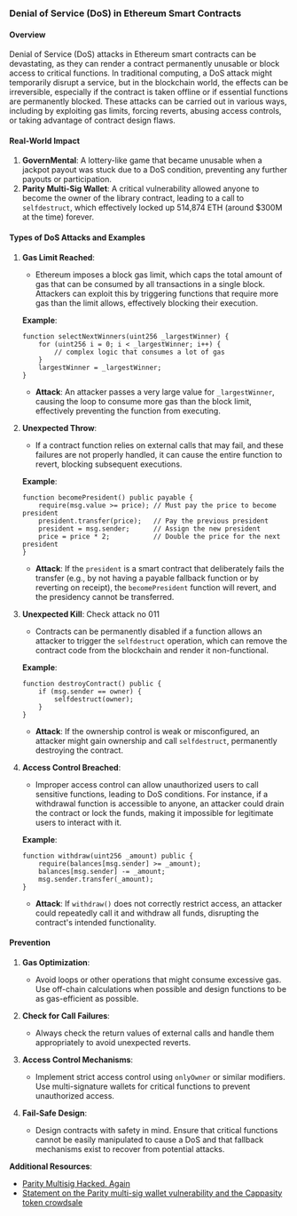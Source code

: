 ### Denial of Service (DoS) in Ethereum Smart Contracts

#### Overview

Denial of Service (DoS) attacks in Ethereum smart contracts can be devastating, as they can render a contract permanently unusable or block access to critical functions. In traditional computing, a DoS attack might temporarily disrupt a service, but in the blockchain world, the effects can be irreversible, especially if the contract is taken offline or if essential functions are permanently blocked. These attacks can be carried out in various ways, including by exploiting gas limits, forcing reverts, abusing access controls, or taking advantage of contract design flaws.

#### Real-World Impact

1. **GovernMental**: A lottery-like game that became unusable when a jackpot payout was stuck due to a DoS condition, preventing any further payouts or participation.
2. **Parity Multi-Sig Wallet**: A critical vulnerability allowed anyone to become the owner of the library contract, leading to a call to `selfdestruct`, which effectively locked up 514,874 ETH (around $300M at the time) forever.

#### Types of DoS Attacks and Examples

1. **Gas Limit Reached**: 
   - Ethereum imposes a block gas limit, which caps the total amount of gas that can be consumed by all transactions in a single block. Attackers can exploit this by triggering functions that require more gas than the limit allows, effectively blocking their execution.

   **Example**:
   ```solidity
   function selectNextWinners(uint256 _largestWinner) {
       for (uint256 i = 0; i < _largestWinner; i++) {
           // complex logic that consumes a lot of gas
       }
       largestWinner = _largestWinner;
   }
   ```
   - **Attack**: An attacker passes a very large value for `_largestWinner`, causing the loop to consume more gas than the block limit, effectively preventing the function from executing.

2. **Unexpected Throw**:
   - If a contract function relies on external calls that may fail, and these failures are not properly handled, it can cause the entire function to revert, blocking subsequent executions.

   **Example**:
   ```solidity
   function becomePresident() public payable {
       require(msg.value >= price); // Must pay the price to become president
       president.transfer(price);   // Pay the previous president
       president = msg.sender;      // Assign the new president
       price = price * 2;           // Double the price for the next president
   }
   ```
   - **Attack**: If the `president` is a smart contract that deliberately fails the transfer (e.g., by not having a payable fallback function or by reverting on receipt), the `becomePresident` function will revert, and the presidency cannot be transferred.

3. **Unexpected Kill**: Check attack no 011
   - Contracts can be permanently disabled if a function allows an attacker to trigger the `selfdestruct` operation, which can remove the contract code from the blockchain and render it non-functional.

   **Example**:
   ```solidity
   function destroyContract() public {
       if (msg.sender == owner) {
           selfdestruct(owner);
       }
   }
   ```
   - **Attack**: If the ownership control is weak or misconfigured, an attacker might gain ownership and call `selfdestruct`, permanently destroying the contract.

4. **Access Control Breached**:
   - Improper access control can allow unauthorized users to call sensitive functions, leading to DoS conditions. For instance, if a withdrawal function is accessible to anyone, an attacker could drain the contract or lock the funds, making it impossible for legitimate users to interact with it.

   **Example**:
   ```solidity
   function withdraw(uint256 _amount) public {
       require(balances[msg.sender] >= _amount);
       balances[msg.sender] -= _amount;
       msg.sender.transfer(_amount);
   }
   ```
   - **Attack**: If `withdraw()` does not correctly restrict access, an attacker could repeatedly call it and withdraw all funds, disrupting the contract's intended functionality.

#### Prevention

1. **Gas Optimization**:
   - Avoid loops or other operations that might consume excessive gas. Use off-chain calculations when possible and design functions to be as gas-efficient as possible.

2. **Check for Call Failures**:
   - Always check the return values of external calls and handle them appropriately to avoid unexpected reverts.

3. **Access Control Mechanisms**:
   - Implement strict access control using `onlyOwner` or similar modifiers. Use multi-signature wallets for critical functions to prevent unauthorized access.

4. **Fail-Safe Design**:
   - Design contracts with safety in mind. Ensure that critical functions cannot be easily manipulated to cause a DoS and that fallback mechanisms exist to recover from potential attacks.





**Additional Resources**:

*   [Parity Multisig Hacked. Again](https://medium.com/chain-cloud-company-blog/parity-multisig-hack-again-b46771eaa838)
*   [Statement on the Parity multi-sig wallet vulnerability and the Cappasity token crowdsale](https://blog.artoken.io/statement-on-the-parity-multi-sig-wallet-vulnerability-and-the-cappasity-artoken-crowdsale-b3a3fed2d567)
